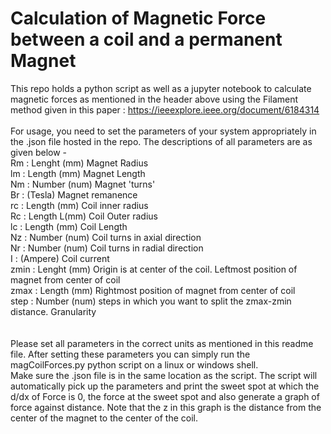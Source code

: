 # Calculation of Magnetic Force between a coil and a permanent Magnet
This repo holds a python script as well as a jupyter notebook to calculate magnetic forces as mentioned in the header above using the Filament method given in this paper : https://ieeexplore.ieee.org/document/6184314  <br><br>
For usage, you need to set the parameters of your system appropriately in the .json file hosted in the repo. The descriptions of all parameters are as given below -  
Rm : Lenght (mm) Magnet Radius  
lm : Length (mm) Magnet Length  
Nm : Number (num) Magnet 'turns'  
Br : (Tesla) Magnet remanence  
rc : Length (mm) Coil inner radius  
Rc : Length L(mm) Coil Outer radius  
lc : Length (mm) Coil Length  
Nz : Number (num) Coil turns in axial direction  
Nr : Number (num) Coil turns in radial direction  
I : (Ampere) Coil current  
zmin : Lenght (mm) Origin is at center of the coil. Leftmost position of   magnet from center of coil  
zmax : Length (mm) Rightmost position of magnet from center of coil  
step : Number (num) steps in which you want to split the zmax-zmin distance. Granularity  
<br><br>
Please set all parameters in the correct units as mentioned in this readme file. 
After setting these parameters you can simply run the magCoilForces.py python script on a linux or windows shell. \
Make sure the .json file is in the same location as the script. 
The script will automatically pick up the parameters and print the sweet spot at which the d/dx of Force is 0, the force at the sweet spot and also generate a graph of force against distance. 
Note that the z in this graph is the distance from the center of the magnet to the center of the coil.
